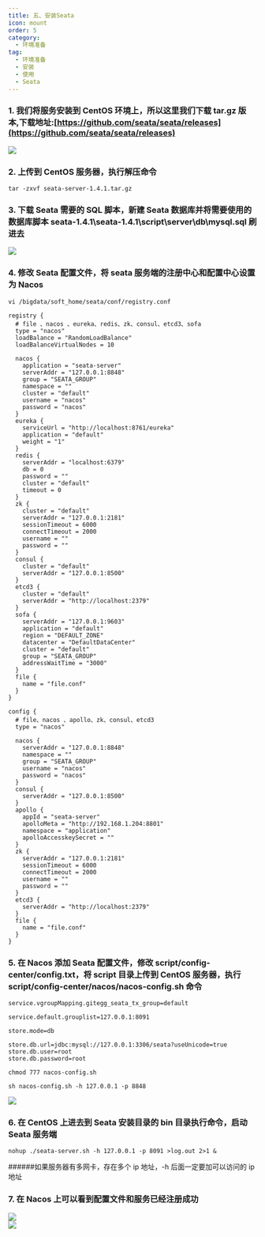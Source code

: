 ```yaml
---
title: 五、安装Seata
icon: mount
order: 5
category:
  - 环境准备
tag:
  - 环境准备
  - 安装
  - 使用
  - Seata
---
```


<a name="a8abe51a"></a>

### 1. 我们将服务安装到 CentOS 环境上，所以这里我们下载 tar.gz 版本,下载地址:[https://github.com/seata/seata/releases](https://github.com/seata/seata/releases)

![](https://cdn.gitegg.com/cloud/docs/images/seata-server.png#id=MIxEN&originHeight=692&originWidth=1059&originalType=binary&ratio=1&status=done&style=none)

<a name="021f8d1a"></a>

### 2. 上传到 CentOS 服务器，执行解压命令

```
tar -zxvf seata-server-1.4.1.tar.gz
```

<a name="8b73f590"></a>

### 3. 下载 Seata 需要的 SQL 脚本，新建 Seata 数据库并将需要使用的数据库脚本 seata-1.4.1\seata-1.4.1\script\server\db\mysql.sql 刷进去

![](https://cdn.gitegg.com/cloud/docs/images/seata%E6%95%B0%E6%8D%AE%E5%BA%93.png#id=uG8be&originHeight=184&originWidth=458&originalType=binary&ratio=1&status=done&style=none)

<a name="a0a07dd7"></a>

### 4. 修改 Seata 配置文件，将 seata 服务端的注册中心和配置中心设置为 Nacos

```
vi /bigdata/soft_home/seata/conf/registry.conf
```

```
registry {
  # file 、nacos 、eureka、redis、zk、consul、etcd3、sofa
  type = "nacos"
  loadBalance = "RandomLoadBalance"
  loadBalanceVirtualNodes = 10

  nacos {
    application = "seata-server"
    serverAddr = "127.0.0.1:8848"
    group = "SEATA_GROUP"
    namespace = ""
    cluster = "default"
    username = "nacos"
    password = "nacos"
  }
  eureka {
    serviceUrl = "http://localhost:8761/eureka"
    application = "default"
    weight = "1"
  }
  redis {
    serverAddr = "localhost:6379"
    db = 0
    password = ""
    cluster = "default"
    timeout = 0
  }
  zk {
    cluster = "default"
    serverAddr = "127.0.0.1:2181"
    sessionTimeout = 6000
    connectTimeout = 2000
    username = ""
    password = ""
  }
  consul {
    cluster = "default"
    serverAddr = "127.0.0.1:8500"
  }
  etcd3 {
    cluster = "default"
    serverAddr = "http://localhost:2379"
  }
  sofa {
    serverAddr = "127.0.0.1:9603"
    application = "default"
    region = "DEFAULT_ZONE"
    datacenter = "DefaultDataCenter"
    cluster = "default"
    group = "SEATA_GROUP"
    addressWaitTime = "3000"
  }
  file {
    name = "file.conf"
  }
}

config {
  # file、nacos 、apollo、zk、consul、etcd3
  type = "nacos"

  nacos {
    serverAddr = "127.0.0.1:8848"
    namespace = ""
    group = "SEATA_GROUP"
    username = "nacos"
    password = "nacos"
  }
  consul {
    serverAddr = "127.0.0.1:8500"
  }
  apollo {
    appId = "seata-server"
    apolloMeta = "http://192.168.1.204:8801"
    namespace = "application"
    apolloAccesskeySecret = ""
  }
  zk {
    serverAddr = "127.0.0.1:2181"
    sessionTimeout = 6000
    connectTimeout = 2000
    username = ""
    password = ""
  }
  etcd3 {
    serverAddr = "http://localhost:2379"
  }
  file {
    name = "file.conf"
  }
}
```

<a name="a0323019"></a>

### 5. 在 Nacos 添加 Seata 配置文件，修改 script/config-center/config.txt，将 script 目录上传到 CentOS 服务器，执行 script/config-center/nacos/nacos-config.sh 命令

```
service.vgroupMapping.gitegg_seata_tx_group=default

service.default.grouplist=127.0.0.1:8091

store.mode=db

store.db.url=jdbc:mysql://127.0.0.1:3306/seata?useUnicode=true
store.db.user=root
store.db.password=root
```

```
chmod 777 nacos-config.sh

sh nacos-config.sh -h 127.0.0.1 -p 8848
```

![](https://cdn.gitegg.com/cloud/docs/images/%E8%AE%BE%E7%BD%AE%E6%88%90%E5%8A%9F.png#id=byAKj&originHeight=145&originWidth=589&originalType=binary&ratio=1&status=done&style=none)

<a name="4c954093"></a>

### 6. 在 CentOS 上进去到 Seata 安装目录的 bin 目录执行命令，启动 Seata 服务端

```
nohup ./seata-server.sh -h 127.0.0.1 -p 8091 >log.out 2>1 &
```

######如果服务器有多网卡，存在多个 ip 地址，-h 后面一定要加可以访问的 ip 地址

<a name="47c268c3"></a>

### 7. 在 Nacos 上可以看到配置文件和服务已经注册成功

![](https://cdn.gitegg.com/cloud/docs/images/Seata%E9%85%8D%E7%BD%AE.png#id=cDShP&originHeight=392&originWidth=1615&originalType=binary&ratio=1&status=done&style=none)<br />![](https://cdn.gitegg.com/cloud/docs/images/Seata%E6%9C%8D%E5%8A%A1.png#id=a9Bc4&originHeight=421&originWidth=1511&originalType=binary&ratio=1&status=done&style=none)
